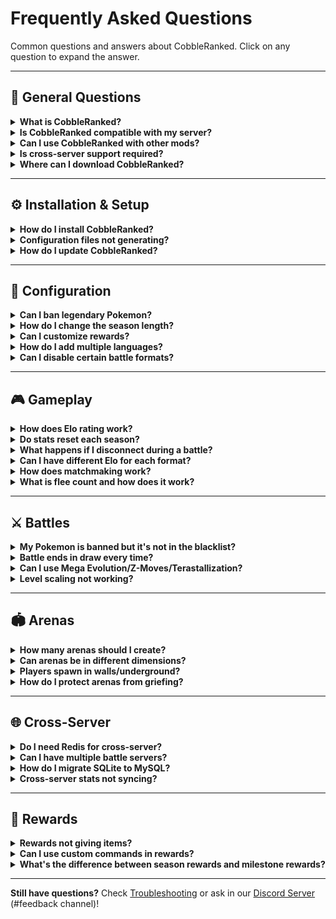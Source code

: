# Frequently Asked Questions

Common questions and answers about CobbleRanked. Click on any question to expand the answer.

---

## 📌 General Questions

<details>
<summary><strong>What is CobbleRanked?</strong></summary>

CobbleRanked is a competitive ranked battle system for Minecraft servers running Cobblemon. It provides:
- **Elo-based matchmaking** - Skill-based player matching
- **Multiple battle formats** - Singles (1v1), Doubles (2v2)
- **Seasonal leaderboards** - Automatic rotation and rewards
- **Customizable restrictions** - Ban Pokemon/moves/abilities/items
- **Cross-server support** - MySQL + Redis for multi-server networks

</details>

<details>
<summary><strong>Is CobbleRanked compatible with my server?</strong></summary>

**Requirements:**
- Minecraft **1.21.1**
- Fabric Loader **0.17.2+**
- Cobblemon **1.7.0+**
- Fabric API **0.116.6+**

If your server meets these requirements, CobbleRanked will work!

**Check your versions:**
```bash
/version
/fabric
```

</details>

<details>
<summary><strong>Can I use CobbleRanked with other mods?</strong></summary>

**Yes!** CobbleRanked is compatible with most Fabric mods.

**Tested with:**
- ✅ Cobblemon addons (Cobbledex, Cobblepedia)
- ✅ World protection (WorldGuard, GriefPrevention)
- ✅ Economy mods (for reward commands)
- ✅ Permission mods (LuckPerms, PermissionsEx)
- ✅ Chat mods
- ✅ Utility mods

**Potential conflicts:**
- ❌ Mods that modify battle mechanics
- ❌ Mods that override Pokemon stats

</details>

<details>
<summary><strong>Is cross-server support required?</strong></summary>

**No!** CobbleRanked works in two modes:

**Single-Server Mode (Default):**
- Uses SQLite (built-in)
- No additional setup needed
- Perfect for 1-100 players

**Cross-Server Mode (Optional):**
- Uses MySQL + Redis
- Requires configuration
- For networks with multiple servers (lobby + battle servers)

**Most servers use single-server mode.**

</details>

<details>
<summary><strong>Where can I download CobbleRanked?</strong></summary>

**Official source:**
- **[Discord Server](https://discord.gg/VVVvBTqqyP)** - Join for latest releases
- Modrinth _(coming soon)_
- CurseForge _(coming soon)_

**⚠️ Currently only distributed via Discord!**

Do not download from unofficial sources:
- May contain outdated versions
- May contain malware
- May contain modified/malicious code

</details>

---

## ⚙️ Installation & Setup

<details>
<summary><strong>How do I install CobbleRanked?</strong></summary>

**Quick installation:**

1. **Download** the JAR file from our [Discord Server](https://discord.gg/VVVvBTqqyP)
2. **Place** in `mods/` folder
3. **Ensure dependencies** are installed (Cobblemon, Fabric API)
4. **Start server** - Configs auto-generate in `config/cobbleranked/`
5. **Create arena:** `/rankedarena setArena main_arena pos1` (repeat for pos2)
6. **Test:** `/ranked`

See [Installation Guide](../getting-started/installation.md) for detailed steps.

</details>

<details>
<summary><strong>Configuration files not generating?</strong></summary>

**Troubleshooting steps:**

1. **Verify CobbleRanked is loaded:**
   ```bash
   /mod list
   ```
   Should show "CobbleRanked" in the list.

2. **Check logs for errors:**
   ```bash
   tail -f logs/latest.log | grep CobbleRanked
   ```

3. **Ensure dependencies installed:**
   - Cobblemon 1.7.0+
   - Fabric API 0.116.6+

4. **Remove conflicting mods** (if any)

5. **Reinstall:**
   - Delete CobbleRanked from `mods/`
   - Download latest version
   - Restart server

**Still broken?** Check [Troubleshooting](troubleshooting.md).

</details>

<details>
<summary><strong>How do I update CobbleRanked?</strong></summary>

**Safe update procedure:**

1. **Backup configs:**
   ```bash
   cp -r config/cobbleranked config/cobbleranked.backup
   ```

2. **Backup database (SQLite):**
   ```bash
   cp config/cobbleranked/ranked.db config/cobbleranked/ranked.db.backup
   ```

3. **Stop server:**
   ```bash
   /stop
   ```

4. **Replace JAR:**
   - Delete old `CobbleRanked-*.jar` from `mods/`
   - Add new version to `mods/`

5. **Start server:**
   - Configs migrate automatically
   - Check console for migration messages

6. **Test:**
   ```bash
   /rankedarena reload
   /ranked
   ```

See [Migration Guide](../getting-started/migration.md) for version-specific instructions.

</details>

---

## 🔧 Configuration

<details>
<summary><strong>Can I ban legendary Pokemon?</strong></summary>

**Yes!** Use the label-based blacklist system:

```json5
{
  "black_list_labels": [
    "legendary",  // Bans all legendary Pokemon
    "mythical",   // Bans all mythical Pokemon
    "ultra_beast" // Bans all Ultra Beasts
  ]
}
```

**File:** `config/cobbleranked/blacklist.json5`

**Available labels:**
- `legendary` - Mewtwo, Rayquaza, Dialga, etc.
- `mythical` - Mew, Celebi, Jirachi, etc.
- `ultra_beast` - Nihilego, Buzzwole, etc.
- `paradox` - Iron Treads, Great Tusk, etc.
- `powerhouse` - Dragonite, Garchomp, etc.

See [Blacklist Configuration](../configuration/blacklist.md) for full list.

</details>

<details>
<summary><strong>How do I change the season length?</strong></summary>

**Edit config.json5:**

```json5
{
  "ranked_match": {
    "reset_days": 30  // Change to desired days (0 = disabled)
  }
}
```

**Examples:**
- `reset_days: 7` - Weekly seasons
- `reset_days: 30` - Monthly seasons (default)
- `reset_days: 90` - Quarterly seasons
- `reset_days: 0` - Disable automatic rotation

**Reload config:**
```bash
/rankedarena reload
```

**Check current season:**
```bash
/rankedarena season info
```

</details>

<details>
<summary><strong>Can I customize rewards?</strong></summary>

**Yes!** Edit `rewards.json5`:

```json5
{
  "season_rewards": {
    "singles": {
      "rank_1": {
        "rank_range": "1",
        "display": "&6&l🏆 Champion Reward",
        "item": "minecraft:diamond",
        "commands": [
          "give {player} minecraft:diamond 64",
          "eco give {player} 1000",
          "lp user {player} permission set cobbleranked.title.legend true"
        ]
      }
    }
  },
  "milestone_rewards": {
    "singles": {
      "wins_10": {
        "type": "WINS",
        "requirement": 10,
        "commands": ["give {player} minecraft:gold_ingot 10"]
      }
    }
  }
}
```

**Placeholders:**
- `{player}` - Player username
- `{elo}` - Player's Elo rating
- `{rank}` - Player's rank position

See [Rewards Configuration](../configuration/rewards.md) for detailed guide.

</details>

<details>
<summary><strong>How do I add multiple languages?</strong></summary>

**Built-in languages:**
- English (`en-Us`)
- Japanese (`ja-Jp`)
- Portuguese (`pt-Br`)
- Russian (`ru-Ru`)

**Change language:**

Edit `config.json5`:
```json5
{
  "language": "ja-Jp"  // Change to desired language
}
```

**Create custom language:**

1. **Copy existing language file:**
   ```bash
   cp config/cobbleranked/language/en-Us.json5 config/cobbleranked/language/fr-Fr.json5
   ```

2. **Translate all text** in the new file

3. **Copy GUI file:**
   ```bash
   cp config/cobbleranked/gui/gui-enUs.json5 config/cobbleranked/gui/gui-frFr.json5
   ```

4. **Translate GUI text**

5. **Set language in config:**
   ```json5
   {
     "language": "fr-Fr"
   }
   ```

See [Language Customization](../configuration/languages.md).

</details>

<details>
<summary><strong>Can I disable certain battle formats?</strong></summary>

**No direct disable**, but you can effectively hide formats:

**Method 1: Hide GUI buttons**

Edit `gui-enUs.json5` and remove or hide the queue button:

```json5
{
  "gui_ranked": {
    "items": {
      // Remove or comment out this entire section
      // "doubles_queue": { ... }
    }
  }
}
```

**Method 2: Set extremely high minimum Pokemon requirement**

```json5
{
  "ranked_match": {
    "limitPokemon_doubles": 999  // Effectively disables Doubles
  }
}
```

**Method 3: Use permissions** (requires permission plugin)

Grant only Singles permission:
```bash
/lp group default permission set cobbleranked.queue.singles true
/lp group default permission set cobbleranked.queue.doubles false
```

**Note:** All formats are always available via commands to players with permissions.

</details>

---

## 🎮 Gameplay

<details>
<summary><strong>How does Elo rating work?</strong></summary>

Elo is a skill-based rating system that adjusts based on your battle performance.

**How it works:**
- **Start:** 1000 Elo (default)
- **Win:** Gain Elo (amount depends on opponent's rating)
- **Lose:** Lose Elo (amount depends on opponent's rating)
- **Higher Elo = Better rank**

**Three systems available:**

**1. LEGACY (Simple Random)**
- Win: +10 to +30 points (random)
- Loss: -10 to -30 points (random)

**2. POKEMON_SHOWDOWN (Recommended)**
- K-factor based calculation
- Win against higher Elo = more points
- Provisional period: First 10 matches use higher K-factor (faster adjustment)
- Elo decay for inactive players

**3. GLICKO2 (Advanced)**
- Rating Deviation (RD) measures uncertainty
- Volatility tracks rating stability
- More accurate for competitive play
- Recommended for serious ranked servers

**Formula (Pokemon Showdown):**
```
Expected Score = 1 / (1 + 10^((Opponent Elo - Your Elo) / 400))
New Elo = Old Elo + K * (Actual Score - Expected Score)
```

See [Elo System Guide](../features/elo-system.md) for detailed explanation.

</details>

<details>
<summary><strong>Do stats reset each season?</strong></summary>

**What resets:**
- ✅ Reward collection flags (can claim rewards again)

**What persists (does NOT reset):**
- ✅ Elo rating (unless configured to reset)
- ✅ Win/loss record (unless configured to reset)
- ✅ Flee count
- ✅ All match history

**Configurable in config.json5:**
```json5
{
  "ranked_match": {
    "season_reset": {
      "reset_elo": false,          // Set true to reset Elo
      "reset_wins_losses": false   // Set true to reset W/L
    }
  }
}
```

**Default:** Stats persist for long-term progression!

</details>

<details>
<summary><strong>What happens if I disconnect during a battle?</strong></summary>

**Immediate effects:**
- **Flee count +1** (tracked permanently)
- **Counts as loss** (Elo penalty applied)
- **Opponent wins** (receives Elo gain)

**Flee count tracking:**
- Never decreases automatically
- Visible in player stats
- Admins can reset: `/rankedarena setflee <player> 0`

**Disconnect penalties:**
- Same for crashes and intentional disconnects (prevents abuse)
- Contact admin to reset flee count if crash was legitimate

**Prevention:**
- Ensure stable connection before queuing
- Don't queue during server restarts
- Fix client crashes before playing ranked

</details>

<details>
<summary><strong>Can I have different Elo for each format?</strong></summary>

**Yes!** Each format has completely independent stats:

**Per-Format Tracking:**
- ✅ Separate Elo rating
- ✅ Separate win/loss record
- ✅ Separate leaderboard ranking
- ✅ Separate rewards

**Example player stats:**
- **Singles:** 1450 Elo, 28W-14L (Rank #5)
- **Doubles:** 1100 Elo, 8W-6L (Rank #23)

**Why separate?**
- Different formats require different skills
- Encourages trying multiple formats
- Fair competition within each format

</details>

<details>
<summary><strong>How does matchmaking work?</strong></summary>

**Matchmaking flow:**

1. **Join queue** for a format (`/ranked` → select format)

2. **Initial search** for opponent with similar Elo:
   - Range: ±100 Elo (immediate match)
   - Same format only (Singles vs Singles, etc.)

3. **Dynamic range expansion** (if no match found):
   - Every 30 seconds: Range expands by +5 Elo
   - Max expansion: 3x initial range (±600 Elo)

4. **Match found:**
   - Both players notified
   - Teleported to random arena
   - Battle starts after 10-second countdown

**Configuration:**

```json5
{
  "matchmaking": {
    "dynamicEloRange": {
      "enabled": true,
      "initialRange": 200,        // ±200 Elo initial
      "expansionDelay": 30,        // Wait 30s before expanding
      "expansionRate": 5,          // +5 Elo per second after delay
      "maxMultiplier": 3.0,        // Max 3x initial range
      "immediateMatchRange": 100   // ±100 Elo = instant match
    }
  }
}
```

See [Ranked Battles](../features/ranked-battles.md) for details.

</details>

<details>
<summary><strong>What is flee count and how does it work?</strong></summary>

**Flee count** tracks how many times a player disconnected during ranked battles.

**How it increases:**
- +1 every time you disconnect during an active battle
- Includes crashes, timeouts, and intentional disconnects
- Same penalty for all disconnect types (prevents abuse)

**Automatic penalties (configurable):**
Based on total flee count, you receive temporary queue bans. Default tiers:
- **1-5 flee count**: 5 minute queue ban
- **6-10 flee count**: 15 minute queue ban
- **11+ flee count**: 30 minute queue ban

**⚠️ Admins can customize these tiers in [config.json5](../configuration/README.md#flee-penalty-system):**
```json5
"flee_penalty": {
  "tiers": [
    { "flee_min": 1, "flee_max": 5, "penalty_minutes": 5 },
    { "flee_min": 6, "flee_max": 10, "penalty_minutes": 15 },
    { "flee_min": 11, "flee_max": 999, "penalty_minutes": 30 }
  ]
}
```

**✅ Automatic decay system (NEW):**
Flee count now **automatically decreases** over time:
- **Default**: -1 flee count every 24 hours
- Decay works **even while offline** (based on time elapsed)
- When flee count reaches 0, queue bans are cleared
- Admins can configure decay rate and interval

**Decay configuration ([config.json5](../configuration/README.md#flee-decay-system)):**
```json5
"flee_decay": {
  "enabled": true,              // Enable automatic decay
  "decay_rate": 1,              // Reduce by 1 per interval
  "decay_interval_hours": 24    // Every 24 hours
}
```

**Example decay scenarios:**
- **flee count = 10** → After 24h → **flee count = 9**
- **flee count = 5, offline for 3 days** → After login → **flee count = 2** (3 intervals elapsed)
- **flee count = 2, offline for 2 days** → After login → **flee count = 0** (penalty cleared)

**Manual reset (admin command):**
```bash
/rankedarena setflee <player> <amount>

# Examples:
/rankedarena setflee PlayerName 0      # Reset to 0 (clear penalty)
/rankedarena setflee PlayerName 5      # Set to 5
```

**For legitimate crashes:**
Contact an admin on Discord with:
- Crash report (`crash-reports/` folder)
- Server logs showing disconnect
- Explanation of what happened

**Admins can:**
- Disable decay entirely (`"enabled": false`)
- Speed up decay (`"decay_interval_hours": 12` = every 12 hours)
- Increase decay rate (`"decay_rate": 2` = -2 per interval)
- Create custom penalty tiers (e.g., 1-minute ban for first offense)

</details>

---

## ⚔️ Battles

<details>
<summary><strong>My Pokemon is banned but it's not in the blacklist?</strong></summary>

**Possible causes:**

**1. Label-based ban:**

Check `blacklist.json5` for label bans:
```json5
{
  "black_list_labels": [
    "legendary",  // Bans ALL legendary Pokemon
    "mythical",
    "ultra_beast"
  ]
}
```

If your Pokemon has a banned label, it's blocked even if not explicitly listed.

**2. Move/ability/item ban:**

Your Pokemon may have:
- Banned move (e.g., "Fissure")
- Banned ability (e.g., "Moody")
- Banned held item (e.g., "Bright Powder")

Check these sections in `blacklist.json5`:
```json5
{
  "black_list_moves": ["Fissure", "Double Team"],
  "black_list_ability": ["Moody", "Shadow Tag"],
  "black_list_items_pokemon": ["Bright Powder"]
}
```

**3. Special format restriction:**

Check if special format is enabled:
```json5
{
  "special_format": {
    "enabled": true,
    "format_type": "little_cup"  // Only first-stage Pokemon
  }
}
```

**Format types:**
- `baby_cup` - Only Pokemon that can evolve
- `little_cup` - Only base-form Pokemon
- `monotype` - All Pokemon must share a type
- `shiny_only` - Only shiny Pokemon
- `dex_range` - Specific National Dex range
- `nfe` - Not Fully Evolved only

**4. Config not reloaded:**

Reload configuration:
```bash
/rankedarena reload
```

**Debug:**
```bash
/ranked  # Try to queue and see validation error message
```

</details>

<details>
<summary><strong>Battle ends in draw every time?</strong></summary>

**Cause:** Turn limit reached before either player won.

**Solution:** Increase turn limit in `config.json5`:

```json5
{
  "battle": {
    "maxTurns": 200  // Increase from default 100
  }
}
```

**Recommended limits:**
- **Singles:** 100-150 turns
- **Doubles:** 150-200 turns (battles end faster)
- **Stall teams:** 300+ turns

**Check turn count:**
Battle logs show: `"Battle ended after {N} turns"`

**Alternative:** Use time limit instead of turn limit (custom plugin required).

</details>

<details>
<summary><strong>Can I use Mega Evolution/Z-Moves/Terastallization?</strong></summary>

**Mega Evolution:** Supported by Cobblemon

**Z-Moves:** Not yet implemented in Cobblemon

**Terastallization:** Not yet implemented in Cobblemon

**Configuration (when available):**
```json5
{
  "competitive": {
    "allowMegaEvolution": true,   // Enable/disable Mega
    "allowZMoves": false,          // Future feature
    "allowTeraType": false         // Future feature
  }
}
```

**Current limitations:** Depends on Cobblemon's battle system implementation.

</details>

<details>
<summary><strong>Level scaling not working?</strong></summary>

**Verify configuration:**

```json5
{
  "battle": {
    "levelMatch": 70  // All Pokemon forced to level 70
  }
}
```

**Troubleshooting:**

1. **Reload config:**
   ```bash
   /rankedarena reload
   ```

2. **Check console for errors:**
   ```bash
   tail -f logs/latest.log | grep level
   ```

3. **Verify Cobblemon version:**
   ```bash
   /mod list | grep Cobblemon
   ```
   Requires Cobblemon 1.7.0+

4. **Test in battle:**
   - Join ranked queue
   - Check Pokemon levels during battle
   - Should show `Lv. 70` regardless of actual level

**Still broken?** See [Troubleshooting](troubleshooting.md).

</details>

---

## 🏟️ Arenas

<details>
<summary><strong>How many arenas should I create?</strong></summary>

**Recommendations:**

**Minimum:** 1 arena
- For testing only
- Not recommended for production

**Ideal:** 3-5 arenas
- Provides variety
- Not overwhelming
- Easy to maintain

**Maximum:** 10+ arenas
- Large servers only
- Requires good organization
- 20+ arenas is overkill

**Quality > Quantity:**
- 3 great arenas > 10 mediocre arenas
- Theme each arena (forest, desert, ocean, etc.)
- Ensure balanced terrain (no advantage for either player)

</details>

<details>
<summary><strong>Can arenas be in different dimensions?</strong></summary>

**Yes!** Arenas support all dimensions:

**Vanilla dimensions:**
- Overworld (`minecraft:overworld`)
- Nether (`minecraft:the_nether`)
- End (`minecraft:the_end`)

**Custom dimensions:**
- Any dimension added by mods
- Twilight Forest
- Aether
- Custom world gen mods

**Example setup:**

Create arena in Nether:
```bash
# In Nether dimension
/rankedarena setArena nether_arena pos1
# Move to opposite corner
/rankedarena setArena nether_arena pos2
```

**Important:**
- Set exit location in Overworld (or main lobby)
- Players teleport to exit after battle, not back to queue location

</details>

<details>
<summary><strong>Players spawn in walls/underground?</strong></summary>

**Fix steps:**

1. **Stand at correct spawn point:**
   - At ground level (not floating or underground)
   - Clear 3x3 area around spawn
   - No blocks above head

2. **Re-create arena positions:**
   ```bash
   /rankedarena setArena arena_name pos1
   # Move to opposite corner
   /rankedarena setArena arena_name pos2
   ```

3. **Verify Y coordinate:**
   - Use F3 debug screen
   - Y should be at ground level (not air or inside blocks)

4. **Test arena:**
   ```bash
   /rankedarena teleportArena arena_name
   ```
   Verifies spawn point is safe.

**Prevention:**
- Use flat, even terrain
- Build proper battle platforms
- Test arenas before enabling for players

</details>

<details>
<summary><strong>How do I protect arenas from griefing?</strong></summary>

**WorldGuard (recommended):**

```bash
# Create region
/region define arena_name

# Set flags
/region flag arena_name build deny           # No breaking/placing
/region flag arena_name pvp deny             # No PvP damage
/region flag arena_name mob-spawning deny    # No mob spawns
/region flag arena_name enderman-grief deny  # No enderman griefing
/region flag arena_name creeper-explosion deny
```

**GriefPrevention:**

```bash
# Create claim at arena
/claim

# Trust only admins
/trust public
```

**Other protection mods:** Similar commands, check mod documentation.

**Important:** Protection mods don't interfere with Cobblemon battles!

See [Arena Configuration](../configuration/arenas.md).

</details>

---

## 🌐 Cross-Server

<details>
<summary><strong>Do I need Redis for cross-server?</strong></summary>

**Short answer:** No, but strongly recommended.

**MySQL (Required):**
- ✅ Shares player data across servers
- ✅ Stores Elo, wins, losses
- ✅ Synchronizes seasons
- ✅ Handles rewards

**Redis (Optional but recommended):**
- ✅ Real-time queue synchronization
- ✅ Instant matchmaking across servers
- ✅ Faster than database polling
- ✅ Reduces MySQL load

**Without Redis:**
- ❌ Queue updates slower (5-10 second delay)
- ❌ Higher database load
- ❌ Matchmaking less responsive
- ✅ But still works!

**Recommendation:** Use Redis for 2+ servers.

</details>

<details>
<summary><strong>Can I have multiple battle servers?</strong></summary>

**❌ NO!** Only **ONE** server should be the battle server.

**Correct configuration:**

**Battle Server (battle1):**
```json5
{
  "cross_server": {
    "enabled": true,
    "server_id": "battle1",
    "battle_server": ""  // EMPTY = This IS the battle server
  }
}
```

**Lobby Server (lobby1):**
```json5
{
  "cross_server": {
    "enabled": true,
    "server_id": "lobby1",
    "battle_server": "battle1"  // Points to battle server
  }
}
```

**Why only one?**
- ❌ Prevents duplicate season management
- ❌ Avoids conflicting matchmaking
- ❌ Single source of truth for rankings

**Error detection:**
If multiple battle servers detected, CobbleRanked logs:
```
CRITICAL ERROR: Multiple Battle Servers Detected!
FIX: Only ONE server should have battle_server: ""
```

See [Cross-Server Setup](../advanced/cross-server.md) for detailed guide.

</details>

<details>
<summary><strong>How do I migrate SQLite to MySQL?</strong></summary>

**Prerequisites:**

1. **Configure MySQL** in `config.json5`:
   ```json5
   {
     "cross_server": {
       "enabled": true,
       "mysql": {
         "host": "localhost",
         "database": "cobbleranked",
         "username": "your_username",
         "password": "your_password"
       }
     }
   }
   ```

2. **Create MySQL database:**
   ```sql
   CREATE DATABASE cobbleranked;
   CREATE USER 'cobbleranked'@'%' IDENTIFIED BY 'your_password';
   GRANT ALL PRIVILEGES ON cobbleranked.* TO 'cobbleranked'@'%';
   FLUSH PRIVILEGES;
   ```

3. **Test MySQL connection:**
   ```bash
   mysql -u cobbleranked -p -h localhost cobbleranked
   ```

**Migration:**

```bash
/rankedarena database migrate sqlite mysql
```

**What's migrated:**
- ✅ All player stats (Elo, wins, losses)
- ✅ Format-specific stats (Singles, Doubles)
- ✅ Season data
- ✅ Reward collection flags

**Backup created:**
- SQLite file renamed to `ranked.db.backup`
- Rollback possible if needed

**Verify migration:**
```bash
/stats YourUsername
```

See [Database Migration](../advanced/database.md).

</details>

<details>
<summary><strong>Cross-server stats not syncing?</strong></summary>

**Troubleshooting checklist:**

**1. MySQL connection:**
```bash
mysql -u username -p -h host database
```
If fails, check:
- Host/port correct?
- Firewall allows port 3306?
- MySQL user has permissions?

**2. Config verification:**
```json5
{
  "cross_server": {
    "enabled": true,  // Must be true!
    "mysql": {
      "host": "correct_ip_here",
      "database": "cobbleranked",
      "username": "correct_user",
      "password": "correct_password"
    }
  }
}
```

**3. All servers use same database:**
- Check every server's `config.json5`
- Must connect to SAME MySQL instance
- Same database name

**4. Restart all servers:**
```bash
/stop  # On each server
# Restart all servers
```

**5. Test sync:**
```bash
# On server 1:
/setelo gashi 1500 SINGLES

# On server 2:
/stats gashi
```
Should show 1500 Elo.

**Still broken?** Check [Troubleshooting](troubleshooting.md).

</details>

---

## 🎁 Rewards

<details>
<summary><strong>Rewards not giving items?</strong></summary>

**Common issues:**

**1. Placeholder syntax:**

**❌ Wrong:**
```json5
"commands": [
  "give {player} diamond 64"  // Missing minecraft: prefix
]
```

**✅ Correct:**
```json5
"commands": [
  "give {player} minecraft:diamond 64"
]
```

**2. Player already collected:**

Rewards only given once per season.

Check if already collected:
```bash
/rankedarena season info
```

Reset for testing:
```sql
-- MySQL only
UPDATE format_stats SET reward_flags = '[]' WHERE player_uuid = '<uuid>';
```

**3. Reward disabled:**

```json5
{
  "season_rewards": {
    "singles": {
      "rank_1": {
        "rank_range": "1",
        // Missing or set to false
        "enabled": true  // MUST BE TRUE
      }
    }
  }
}
```

**4. Command requires permissions/plugin:**

Example: Economy command requires economy plugin
```json5
"commands": [
  "eco give {player} 1000"  // Requires EssentialsX or similar
]
```

**Test rewards:**
```bash
/give @p minecraft:diamond 64  # Test command manually
```

</details>

<details>
<summary><strong>Can I use custom commands in rewards?</strong></summary>

**Yes!** Any server command works.

**Examples:**

**Economy:**
```json5
"commands": [
  "eco give {player} 1000",  // EssentialsX
  "money give {player} 1000"  // Other economy plugins
]
```

**Permissions:**
```json5
"commands": [
  "lp user {player} permission set vip.rank true",  // LuckPerms
  "pex user {player} add vip.rank"  // PermissionsEx
]
```

**Teleportation:**
```json5
"commands": [
  "tp {player} 100 64 200",
  "warp {player} vip_area"
]
```

**Announcements:**
```json5
"commands": [
  "broadcast &6{player} &ehas reached &aRank #1&e!",
  "title @a title {\"text\":\"New Champion!\",\"color\":\"gold\"}"
]
```

**Custom plugin commands:**
```json5
"commands": [
  "customplugin reward {player} legendary_key",
  "crate give {player} legendary 1"
]
```

**Available placeholders:**
- `{player}` - Player username
- `{elo}` - Player's current Elo
- `{rank}` - Player's rank position
- `{format}` - Battle format (SINGLES/DOUBLES)

</details>

<details>
<summary><strong>What's the difference between season rewards and milestone rewards?</strong></summary>

**Season Rewards:**

**When given:** End of season (automatic rotation or admin command)

**Who gets them:** Top-ranked players only

**Based on:** Leaderboard position

**Example:**
```json5
{
  "season_rewards": {
    "singles": {
      "rank_1": {
        "rank_range": "1",  // 1st place only
        "commands": ["give {player} minecraft:diamond 64"]
      },
      "rank_2_3": {
        "rank_range": "2-3",  // 2nd and 3rd place
        "commands": ["give {player} minecraft:gold_ingot 32"]
      }
    }
  }
}
```

**Milestone Rewards:**

**When given:** Immediately upon reaching milestone

**Who gets them:** Any player who reaches the milestone

**Based on:** Total stats (wins, matches played, Elo reached)

**Example:**
```json5
{
  "milestone_rewards": {
    "singles": {
      "wins_10": {
        "type": "WINS",
        "requirement": 10,  // 10 wins total
        "commands": ["give {player} minecraft:gold_ingot 10"]
      },
      "elo_1500": {
        "type": "ELO",
        "requirement": 1500,  // Reach 1500 Elo
        "commands": ["give {player} minecraft:diamond 3"]
      }
    }
  }
}
```

**Comparison:**

| Feature | Season Rewards | Milestone Rewards |
|---------|---------------|------------------|
| **Timing** | End of season | Immediate |
| **Who gets** | Top 3-25 players | Anyone who qualifies |
| **Based on** | Rank position | Total stats |
| **Repeatable** | Every season | Once per milestone |
| **Competitiveness** | High (top players only) | Low (anyone can earn) |

**Both can be configured independently!**

</details>

---

**Still have questions?** Check [Troubleshooting](troubleshooting.md) or ask in our [Discord Server](https://discord.gg/VVVvBTqqyP) (#feedback channel)!
